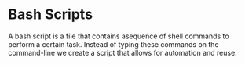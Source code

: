 # Bash Scripts

A bash script is a file that contains asequence of shell commands to perform a certain task. Instead
of typing these commands on the command-line we create a script that allows for automation and reuse.
